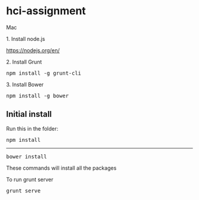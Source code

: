 # hci-assignment
<p>Mac</p>
<p>1. Install node.js</p>
<a href="https://nodejs.org/en/">https://nodejs.org/en/</a>

<p>2. Install Grunt</p>
<pre>npm install -g grunt-cli</pre>

<p>3. Install Bower</p>
<pre>npm install -g bower</pre>


<h2>Initial install</h2>
<p>Run this in the folder:</p>
<pre>npm install</pre>
<hr>
<pre>bower install</pre>
<p>These commands will install all the packages</p>

<p>To run grunt server</p>
<pre>grunt serve</pre>